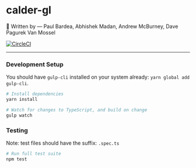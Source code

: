 # calder-gl
:art: Written by &mdash; Paul Bardea, Abhishek Madan, Andrew McBurney, Dave Pagurek Van Mossel

[![CircleCI](https://circleci.com/gh/calder-gl/calder/tree/master.svg?style=svg)](https://circleci.com/gh/calder-gl/calder/tree/master)
___

### Development Setup
You should have `gulp-cli` installed on your system already: `yarn global add gulp-cli`.

```bash
# Install dependencies
yarn install

# Watch for changes to TypeScript, and build on change
gulp watch
```

### Testing
Note: test files should have the suffix: `.spec.ts`
```bash
# Run full test suite
npm test
```
